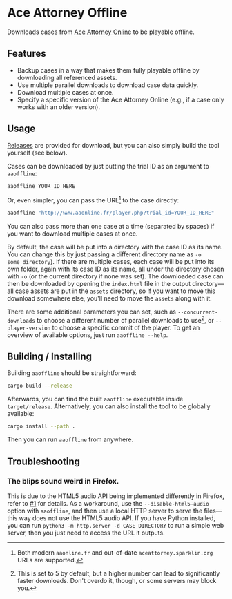 # Ace Attorney Offline

Downloads cases from [Ace Attorney Online](https://aaonline.fr) to be playable offline.

## Features

- Backup cases in a way that makes them fully playable offline by downloading all referenced assets.
- Use multiple parallel downloads to download case data quickly.
- Download multiple cases at once.
- Specify a specific version of the Ace Attorney Online (e.g., if a case only works with an older version).

## Usage

[Releases](https://github.com/falko17/aaoffline/releases) are provided for download, but you can also simply build the tool yourself (see below).

Cases can be downloaded by just putting the trial ID as an argument to `aaoffline`:

```bash
aaoffline YOUR_ID_HERE
```

Or, even simpler, you can pass the URL[^1] to the case directly:

```bash
aaoffline "http://www.aaonline.fr/player.php?trial_id=YOUR_ID_HERE"
```

You can also pass more than one case at a time (separated by spaces) if you want to download multiple cases at once.

By default, the case will be put into a directory with the case ID as its name. You can change this by just passing a different directory name as `-o some_directory`). If there are multiple cases, each case will be put into its own folder, again with its case ID as its name, all under the directory chosen with `-o` (or the current directory if none was set).
The downloaded case can then be downloaded by opening the `index.html` file in the output directory—all case assets are put in the `assets` directory, so if you want to move this download somewhere else, you'll need to move the `assets` along with it.

There are some additional parameters you can set, such as `--concurrent-downloads` to choose a different number of parallel downloads to use[^2], or `--player-version` to choose a specific commit of the player.
To get an overview of available options, just run `aaoffline --help`.

## Building / Installing

Building `aaoffline` should be straightforward:

```bash
cargo build --release
```

Afterwards, you can find the built `aaoffline` executable inside `target/release`.
Alternatively, you can also install the tool to be globally available:

```bash
cargo install --path .
```

Then you can run `aaoffline` from anywhere.

## Troubleshooting

### The blips sound weird in Firefox.

This is due to the HTML5 audio API being implemented differently in Firefox, refer to [#1](https://github.com/falko17/aaoffline/issues/1) for details.
As a workaround, use the `--disable-html5-audio` option with `aaoffline`, and then use a local HTTP server to serve the files—this way does not use the HTML5 audio API.
If you have Python installed, you can run `python3 -m http.server -d CASE_DIRECTORY` to run a simple web server, then you just need to access the URL it outputs.

[^1]: Both modern `aaonline.fr` and out-of-date `aceattorney.sparklin.org` URLs are supported.

[^2]: This is set to 5 by default, but a higher number can lead to significantly faster downloads. Don't overdo it, though, or some servers may block you.
